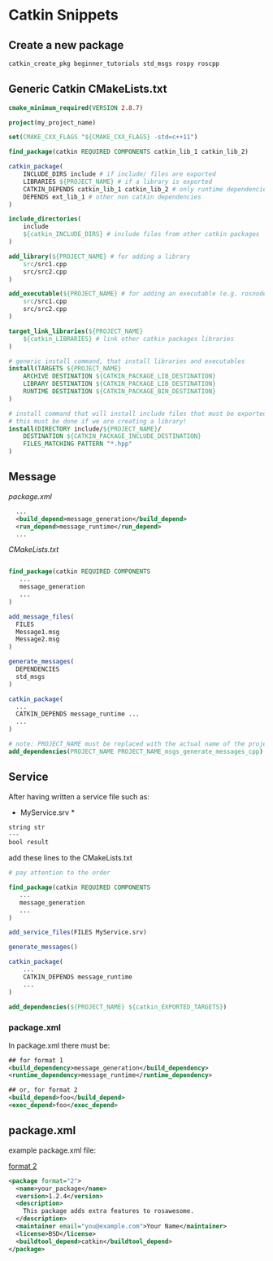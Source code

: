 # Catkin Snippets

## Create a new package

```bash
catkin_create_pkg beginner_tutorials std_msgs rospy roscpp
```

## Generic Catkin CMakeLists.txt

```cmake
cmake_minimum_required(VERSION 2.8.7)

project(my_project_name)

set(CMAKE_CXX_FLAGS "${CMAKE_CXX_FLAGS} -std=c++11")

find_package(catkin REQUIRED COMPONENTS catkin_lib_1 catkin_lib_2)

catkin_package(
    INCLUDE_DIRS include # if include/ files are exported
    LIBRARIES ${PROJECT_NAME} # if a library is exported
    CATKIN_DEPENDS catkin_lib_1 catkin_lib_2 # only runtime dependencies
    DEPENDS ext_lib_1 # other non catkin dependencies
)

include_directories(
    include
    ${catkin_INCLUDE_DIRS} # include files from other catkin packages
)

add_library(${PROJECT_NAME} # for adding a library
    src/src1.cpp
    src/src2.cpp
)

add_executable(${PROJECT_NAME} # for adding an executable (e.g. rosnode)
    src/src1.cpp
    src/src2.cpp
)

target_link_libraries(${PROJECT_NAME}
    ${catkin_LIBRARIES} # link other catkin packages libraries
)

# generic install command, that install libraries and executables
install(TARGETS ${PROJECT_NAME}
    ARCHIVE DESTINATION ${CATKIN_PACKAGE_LIB_DESTINATION}
    LIBRARY DESTINATION ${CATKIN_PACKAGE_LIB_DESTINATION}
    RUNTIME DESTINATION ${CATKIN_PACKAGE_BIN_DESTINATION}
)

# install command that will install include files that must be exported
# this must be done if we are creating a library!
install(DIRECTORY include/${PROJECT_NAME}/
    DESTINATION ${CATKIN_PACKAGE_INCLUDE_DESTINATION}
    FILES_MATCHING PATTERN "*.hpp"
)

```

## Message

_package.xml_

```xml
  ...
  <build_depend>message_generation</build_depend>
  <run_depend>message_runtime</run_depend>
  ...
```

_CMakeLists.txt_

```cmake

find_package(catkin REQUIRED COMPONENTS
   ...
   message_generation
   ...
)

add_message_files(
  FILES
  Message1.msg
  Message2.msg
)

generate_messages(
  DEPENDENCIES
  std_msgs
)

catkin_package(
  ...
  CATKIN_DEPENDS message_runtime ...
  ...
)

# note: PROJECT_NAME must be replaced with the actual name of the project 
add_dependencies(PROJECT_NAME PROJECT_NAME_msgs_generate_messages_cpp)


```

## Service 

After having written a service file such as:

* MyService.srv *
```bash
string str
---
bool result
```

add these lines to the  CMakeLists.txt 

```cmake
# pay attention to the order

find_package(catkin REQUIRED COMPONENTS
   ...
   message_generation
   ...
)

add_service_files(FILES MyService.srv)

generate_messages() 

catkin_package(
	...
	CATKIN_DEPENDS message_runtime
	...
)

add_dependencies(${PROJECT_NAME} ${catkin_EXPORTED_TARGETS})

```

### package.xml

In package.xml there must be: 

```xml
## for format 1
<build_dependency>message_generation</build_dependency>
<runtime_dependency>message_runtime</runtime_dependency>

## or, for format 2
<build_depend>foo</build_depend>
<exec_depend>foo</exec_depend>
```


## package.xml

example package.xml file:

[format 2](http://docs.ros.org/kinetic/api/catkin/html/howto/format2/catkin_overview.html)

```xml
<package format="2">
  <name>your_package</name>
  <version>1.2.4</version>
  <description>
    This package adds extra features to rosawesome.
  </description>
  <maintainer email="you@example.com">Your Name</maintainer>
  <license>BSD</license>
  <buildtool_depend>catkin</buildtool_depend>
</package>
```
